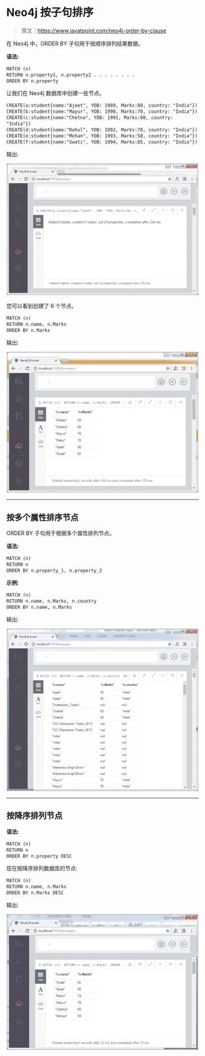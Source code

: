 # Neo4j 按子句排序

> 原文：<https://www.javatpoint.com/neo4j-order-by-clause>

在 Neo4j 中，ORDER BY 子句用于按顺序排列结果数据。

**语法:**

```
MATCH (n)  
RETURN n.property1, n.property2 . . . . . . . .  
ORDER BY n.property 

```

让我们在 Neo4j 数据库中创建一些节点。

```
CREATE(a:student{name:"Ajeet", YOB: 1989, Marks:80, country: "India"})
CREATE(b:student{name:"Mayur", YOB: 1990, Marks:70, country: "India"})
CREATE(c:student{name:"Chetna", YOB: 1991, Marks:60, country: "India"})
CREATE(d:student{name:"Rahul", YOB: 1992, Marks:78, country: "India"})
CREATE(e:student{name:"Mohan", YOB: 1993, Marks:58, country: "India"})
CREATE(f:student{name:"Swati", YOB: 1994, Marks:85, country: "India"})

```

输出:

![Neo4j Orders by clause 1](img/8142a3dbc66d38aa4e22bf2824160cbb.png)

您可以看到创建了 6 个节点。

```
MATCH (n)  
RETURN n.name, n.Marks 
ORDER BY n.Marks 

```

输出:

![Neo4j Orders by clause 2](img/05368cf6491932645ce70a38948c7fb4.png)

* * *

## 按多个属性排序节点

ORDER BY 子句用于根据多个属性排列节点。

**语法:**

```
MATCH (n) 
RETURN n 
ORDER BY n.property_1, n.property_2 

```

**示例:**

```
MATCH (n) 
RETURN n.name, n.Marks, n.country 
ORDER BY n.name, n.Marks

```

输出:

![Neo4j Orders by clause 3](img/54502e9edd65bed988ee9e40272f1226.png)

* * *

## 按降序排列节点

**语法:**

```
MATCH (n) 
RETURN n 
ORDER BY n.property DESC 

```

现在按降序排列数据库的节点:

```
MATCH (n)  
RETURN n.name, n.Marks 
ORDER BY n.Marks DESC

```

输出:

![Neo4j Orders by clause 4](img/8a46c72486ddcea5cd3a79c96bd2d665.png)